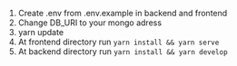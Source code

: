 1. Create .env from .env.example in backend and frontend
2. Change DB_URI to your mongo adress
4. yarn update
5. At frontend directory run ```yarn install && yarn serve```
6. At backend directory run ```yarn install && yarn develop```